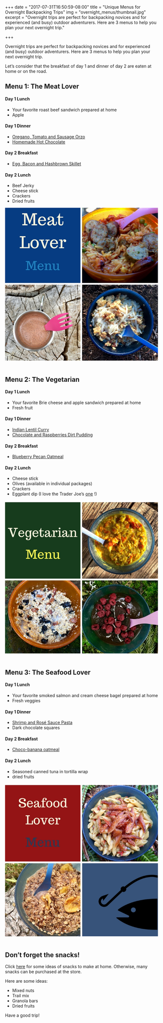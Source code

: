 +++
date = "2017-07-31T16:50:59-08:00"
title = "Unique Menus for Overnight Backpacking Trips"
img = "overnight_menus/thumbnail.jpg"
excerpt = "Overnight trips are perfect for backpacking novices and for experienced (and busy) outdoor adventurers. Here are 3 menus to help you plan your next overnight trip."

+++

Overnight trips are perfect for backpacking novices and for experienced (and busy) outdoor adventurers. Here are 3 menus to help you plan your next overnight trip.


Let’s consider that the breakfast of day 1 and dinner of day 2 are eaten at home or on the road.


## Menu 1: The Meat Lover

<div class="row">
	<div class="col-sm-7 col-xs-12">
		<h4>Day 1 Lunch</h4>
		<ul>
			<li>Your favorite roast beef sandwich prepared at home</li>
			<li>Apple</li>
		</ul>
		<h4>Day 1 Dinner</h4>
		<ul> 
			<li><a href="/recipes/oregano-tomato-orzo">Oregano, Tomato and Sausage Orzo</a></li>
			<li><a href="/recipes/hot-chocolate">Homemade Hot Chocolate</a></li>
		</ul>
		<h4>Day 2 Breakfast</h4>
		<ul>
			<li><a href="/recipes/egg-bacon-hashbrown">Egg, Bacon and Hashbrown Skillet</a></li>
		</ul>
		<h4>Day 2 Lunch</h4>
		<ul>
			<li>Beef Jerky</li>
			<li>Cheese stick</li> 
			<li>Crackers</li>
			<li>Dried fruits</li>
		</ul>
	</div>
	<div class="col-sm-5 col-xs-12">
		<img src="/img/posts/overnight_menus/meat_lover.jpg" class="img-responsive" />
	</div>
</div>
<br/>


## Menu 2: The Vegetarian

<div class="row">
	<div class="col-sm-7 col-xs-12">
		<h4>Day 1 Lunch</h4>
		<ul>
			<li>Your favorite Brie cheese and apple sandwich prepared at home</li>
			<li>Fresh fruit</li>
		</ul>
		<h4>Day 1 Dinner</h4>
		<ul> 
			<li><a href="/recipes/indian-lentil-curry">Indian Lentil Curry</a></li>
			<li><a href="/recipes/dirt_pudding_choc_rasp/">Chocolate and Raspberries Dirt Pudding</a></li>
		</ul>
		<h4>Day 2 Breakfast</h4>
		<ul>
			<li><a href="/recipes/blueberry-pecan-oatmeal">Blueberry Pecan Oatmeal</a></li>
		</ul>
		<h4>Day 2 Lunch</h4>
		<ul>
			<li>Cheese stick</li>
			<li>Olives (available in individual packages)</li>
			<li>Crackers</li>
			<li>Eggplant dip (I love the Trader Joe’s <a href="https://www.traderjoes.com/fearless-flyer/article/2237"> one</a> !)</li>
		</ul>
	</div>
	<div class="col-sm-5 col-xs-12">
		<img src="/img/posts/overnight_menus/vegetarian_menu.jpg" class="img-responsive" />
	</div>
</div>
<br/>


## Menu 3: The Seafood Lover

<div class="row">
	<div class="col-sm-7 col-xs-12">
	<h4>Day 1 Lunch</h4>
	<ul>
		<li>Your favorite smoked salmon and cream cheese bagel prepared at home</li>
		<li>Fresh veggies</li>
	</ul>
	<h4>Day 1 Dinner</h4>
	<ul> 
		<li><a href="/recipes/shrimp-and-rose-sauce-pasta">Shrimp and Rosé Sauce Pasta</a></li>
		<li>Dark chocolate squares</li>
	</ul>
	<h4>Day 2 Breakfast</h4>
	<ul>
		<li><a href="/recipes/choco-banana-oatmeal">Choco-banana oatmeal</a></li>
	</ul>
	<h4>Day 2 Lunch</h4>
	<ul>
		<li>Seasoned canned tuna in tortilla wrap</li>
		<li>dried fruits</li>
	</ul>
	</div>
	<div class="col-sm-5 col-xs-12">
		<img src="/img/posts/overnight_menus/seafood_lover.jpg" class="img-responsive" />
	</div>
</div>
<br/>

## Don’t forget the snacks! 

Click [here](/tags/snack) for some ideas of snacks to make at home. Otherwise, many snacks can be purchased at the store. 

Here are some ideas:
<ul>
<li>Mixed nuts</li>
<li>Trail mix</li>
<li>Granola bars</li>
<li>Dried fruits</li>
</ul>


Have a good trip!


